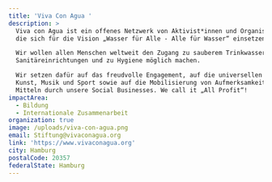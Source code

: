 ```yaml
---
title: 'Viva Con Agua '
description: >
  Viva con Agua ist ein offenes Netzwerk von Aktivist*innen und Organisationen,
  die sich für die Vision „Wasser für Alle - Alle für Wasser“ einsetzen. 

  Wir wollen allen Menschen weltweit den Zugang zu sauberem Trinkwasser, zu
  Sanitäreinrichtungen und zu Hygiene möglich machen. 

  Wir setzen dafür auf das freudvolle Engagement, auf die universellen Sprachen
  Kunst, Musik und Sport sowie auf die Mobilisierung von Aufmerksamkeit und
  Mitteln durch unsere Social Businesses. We call it „All Profit“!
impactArea:
  - Bildung
  - Internationale Zusammenarbeit
organization: true
image: /uploads/viva-con-agua.png
email: Stiftung@vivaconagua.org
link: 'https://www.vivaconagua.org'
city: Hamburg
postalCode: 20357
federalState: Hamburg
---
```


